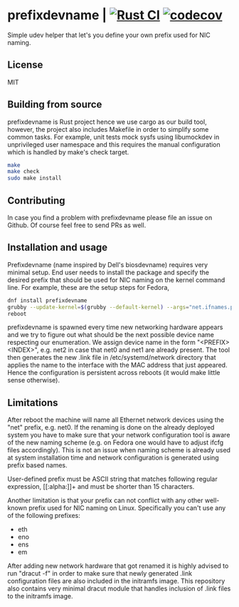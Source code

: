 # prefixdevname | [![Rust CI](https://github.com/msekletar/prefixdevname/actions/workflows/rust-ci.yml/badge.svg)](https://github.com/msekletar/prefixdevname/actions/workflows/rust-ci.yml) [![codecov](https://codecov.io/gh/msekletar/prefixdevname/branch/main/graph/badge.svg?token=XFZXPIS5I9)](https://codecov.io/gh/msekletar/prefixdevname)

Simple udev helper that let's you define your own prefix used for NIC naming.

## License

MIT

## Building from source

prefixdevname is Rust project hence we use cargo as our build tool, however, the project also includes Makefile in order
to simplify some common tasks. For example, unit tests mock sysfs using libumockdev in unprivileged user namespace and
this requires the manual configuration which is handled by make's check target.

```sh
make
make check
sudo make install
```

## Contributing

In case you find a problem with prefixdevname please file an issue on Github. Of course feel free to send PRs as well.

## Installation and usage

Prefixdevname (name inspired by Dell's biosdevname) requires very minimal setup. End user needs to install the package
and specify the desired prefix that should be used for NIC naming on the kernel command line. For example, these are
the setup steps for Fedora,

```sh
dnf install prefixdevname
grubby --update-kernel=$(grubby --default-kernel) --args="net.ifnames.prefix=net"
reboot
```

prefixdevname is spawned every time new networking hardware appears and we try to figure out what should be the next possible
device name respecting our enumeration. We assign device name in the form "\<PREFIX\>\<INDEX\>", e.g. net2 in case that net0 and
net1 are already present. The tool then generates the new .link file in /etc/systemd/network directory that applies the name
to the interface with the MAC address that just appeared. Hence the configuration is persistent across reboots (it would make
little sense otherwise).

## Limitations

After reboot the machine will name all Ethernet network devices using the "net" prefix, e.g. net0.
If the renaming is done on the already deployed system you have to make sure that your network configuration
tool is aware of the new naming scheme (e.g. on Fedora one would have to adjust ifcfg files accordingly). This
is not an issue when naming scheme is already used at system installation time and network configuration
is generated using prefix based names.

User-defined prefix must be ASCII string that matches following regular expression, [[:alpha:]]+ and must be shorter
than 15 characters.

Another limitation is that your prefix can not conflict with any other well-known prefix used for NIC naming on Linux.
Specifically you can't use any of the following prefixes:

* eth
* eno
* ens
* em

After adding new network hardware that got renamed it is highly advised to run "dracut -f" in order to make sure that
newly generated .link configuration files are also included in the initramfs image. This repository also contains very
minimal dracut module that handles inclusion of .link files to the initramfs image.
